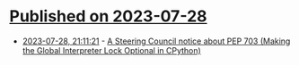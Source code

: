 # [Published on 2023-07-28](index.md)

* [2023-07-28, 21:11:21](https://lobste.rs/s/iqukqv/steering_council_notice_about_pep_703) - [A Steering Council notice about PEP 703 (Making the Global Interpreter Lock Optional in CPython)](https://discuss.python.org/t/a-steering-council-notice-about-pep-703-making-the-global-interpreter-lock-optional-in-cpython/30474)
